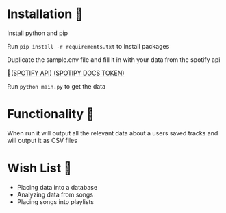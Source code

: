 # Installation 🔧

Install python and pip

Run `pip install -r requirements.txt` to install packages

Duplicate the sample.env file and fill it in with your data from the spotify api

🔗[(SPOTIFY API)](https://developer.spotify.com/dashboard/login)
[(SPOTIPY DOCS TOKEN)](https://spotipy.readthedocs.io/en/2.6.1/#authorization-code-flow)

Run `python main.py` to get the data

# Functionality 🔨

When run it will output all the relevant data about
a users saved tracks and will output it as CSV files

# Wish List 🎂

- Placing data into a database
- Analyzing data from songs
- Placing songs into playlists